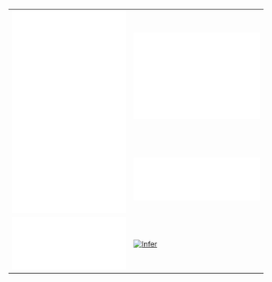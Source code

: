 <div align="center">
  <table>
    <tr>
      <td rowspan=2>
        <img src="./github-metrics.svg" alt="classic" />
      </td>
      <td>
        <img src="./metrics.plugin.isocalendar.fullyear.svg" alt="fullyear" />
      </td>
    </tr>
    <tr>
      <td>
        <img src="./metrics.plugin.graph.svg" alt="graph" />
      </td>
    </tr>
    <tr>
      <td>
        <img src="./metrics.spoti.svg" alt="spoti" />
      </td>
      <td>
        <a href="https://discord.com/users/762574927487303691">
          <img src="https://lanyard.cnrad.dev/api/762574927487303691?borderRadius=20px&bg=00000000&idleMessage=probably%20Sleeping" alt="Infer" />
        </a>
      </td>
    </tr>
  </table>
</div>
<!-- uwu -->
